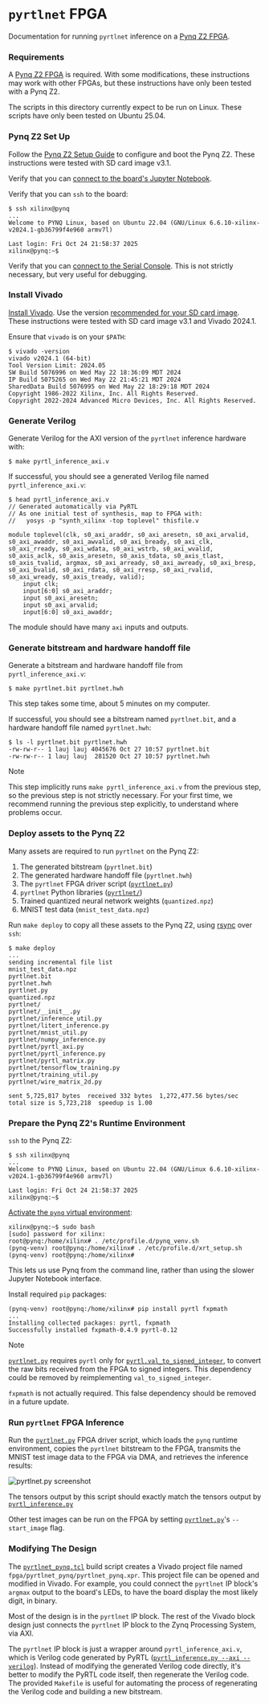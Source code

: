 `pyrtlnet` FPGA
===============

Documentation for running `pyrtlnet` inference on a
[Pynq Z2 FPGA](https://www.amd.com/en/corporate/university-program/aup-boards/pynq-z2.html).

### Requirements

A
[Pynq Z2 FPGA](https://www.amd.com/en/corporate/university-program/aup-boards/pynq-z2.html)
is required. With some modifications, these instructions may work with
other FPGAs, but these instructions have only been tested with a Pynq Z2.

The scripts in this directory currently expect to be run on Linux. These
scripts have only been tested on Ubuntu 25.04.

### Pynq Z2 Set Up

Follow the
[Pynq Z2 Setup Guide](https://pynq.readthedocs.io/en/latest/getting_started/pynq_z2_setup.html)
to configure and boot the Pynq Z2. These
instructions were tested with SD card image v3.1.

Verify that you can
[connect to the board's Jupyter Notebook](https://pynq.readthedocs.io/en/latest/getting_started/pynq_z2_setup.html#connecting-to-jupyter-notebook).

Verify that you can `ssh` to the board:
```shell
$ ssh xilinx@pynq
...
Welcome to PYNQ Linux, based on Ubuntu 22.04 (GNU/Linux 6.6.10-xilinx-v2024.1-gb36799f4e960 armv7l)

Last login: Fri Oct 24 21:58:37 2025
xilinx@pynq:~$
```

Verify that you can
[connect to the Serial Console](https://pynq.readthedocs.io/en/latest/getting_started/pynq_z2_setup.html#opening-a-usb-serial-terminal).
This is not strictly necessary, but very useful for debugging.

### Install Vivado

[Install Vivado](https://www.xilinx.com/support/download/index.html/content/xilinx/en/downloadNav/vivado-design-tools.html).
Use the version
[recommended for your SD card image](https://pynq.readthedocs.io/en/latest/pynq_sd_card.html#use-an-existing-ubuntu-os).
These instructions were tested with SD card image v3.1 and Vivado 2024.1.

Ensure that `vivado` is on your `$PATH`:

```shell
$ vivado -version
vivado v2024.1 (64-bit)
Tool Version Limit: 2024.05
SW Build 5076996 on Wed May 22 18:36:09 MDT 2024
IP Build 5075265 on Wed May 22 21:45:21 MDT 2024
SharedData Build 5076995 on Wed May 22 18:29:18 MDT 2024
Copyright 1986-2022 Xilinx, Inc. All Rights Reserved.
Copyright 2022-2024 Advanced Micro Devices, Inc. All Rights Reserved.
```

### Generate Verilog

Generate Verilog for the AXI version of the `pyrtlnet` inference hardware with:

```shell
$ make pyrtl_inference_axi.v
```

If successful, you should see a generated Verilog file named `pyrtl_inference_axi.v`:

```shell
$ head pyrtl_inference_axi.v
// Generated automatically via PyRTL
// As one initial test of synthesis, map to FPGA with:
//   yosys -p "synth_xilinx -top toplevel" thisfile.v

module toplevel(clk, s0_axi_araddr, s0_axi_aresetn, s0_axi_arvalid, s0_axi_awaddr, s0_axi_awvalid, s0_axi_bready, s0_axi_clk, s0_axi_rready, s0_axi_wdata, s0_axi_wstrb, s0_axi_wvalid, s0_axis_aclk, s0_axis_aresetn, s0_axis_tdata, s0_axis_tlast, s0_axis_tvalid, argmax, s0_axi_arready, s0_axi_awready, s0_axi_bresp, s0_axi_bvalid, s0_axi_rdata, s0_axi_rresp, s0_axi_rvalid, s0_axi_wready, s0_axis_tready, valid);
    input clk;
    input[6:0] s0_axi_araddr;
    input s0_axi_aresetn;
    input s0_axi_arvalid;
    input[6:0] s0_axi_awaddr;
```

The module should have many `axi` inputs and outputs.

### Generate bitstream and hardware handoff file

Generate a bitstream and hardware handoff file from `pyrtl_inference_axi.v`:

```shell
$ make pyrtlnet.bit pyrtlnet.hwh
```

This step takes some time, about 5 minutes on my computer.

If successful, you should see a bitstream named `pyrtlnet.bit`, and a hardware
handoff file named `pyrtlnet.hwh`:

```shell
$ ls -l pyrtlnet.bit pyrtlnet.hwh
-rw-rw-r-- 1 lauj lauj 4045676 Oct 27 10:57 pyrtlnet.bit
-rw-rw-r-- 1 lauj lauj  281520 Oct 27 10:57 pyrtlnet.hwh
```

> [!NOTE]
> This step implicitly runs `make pyrtl_inference_axi.v` from the previous
> step, so the previous step is not strictly necessary. For your first time, we
> recommend running the previous step explicitly, to understand where problems
> occur.

### Deploy assets to the Pynq Z2

Many assets are required to run `pyrtlnet` on the Pynq Z2:

1. The generated bitstream (`pyrtlnet.bit`)
1. The generated hardware handoff file (`pyrtlnet.hwh`)
1. The `pyrtlnet` FPGA driver script ([`pyrtlnet.py`](https://github.com/UCSBarchlab/pyrtlnet/blob/main/fpga/pyrtlnet.py))
1. `pyrtlnet` Python libraries ([`pyrtlnet/`](https://github.com/UCSBarchlab/pyrtlnet/tree/main/pyrtlnet))
1. Trained quantized neural network weights (`quantized.npz`)
1. MNIST test data (`mnist_test_data.npz`)

Run `make deploy` to copy all these assets to the Pynq Z2, using
[rsync](https://rsync.samba.org/) over `ssh`:

```shell
$ make deploy
...
sending incremental file list
mnist_test_data.npz
pyrtlnet.bit
pyrtlnet.hwh
pyrtlnet.py
quantized.npz
pyrtlnet/
pyrtlnet/__init__.py
pyrtlnet/inference_util.py
pyrtlnet/litert_inference.py
pyrtlnet/mnist_util.py
pyrtlnet/numpy_inference.py
pyrtlnet/pyrtl_axi.py
pyrtlnet/pyrtl_inference.py
pyrtlnet/pyrtl_matrix.py
pyrtlnet/tensorflow_training.py
pyrtlnet/training_util.py
pyrtlnet/wire_matrix_2d.py

sent 5,725,817 bytes  received 332 bytes  1,272,477.56 bytes/sec
total size is 5,723,218  speedup is 1.00
```

### Prepare the Pynq Z2's Runtime Environment

`ssh` to the Pynq Z2:

```shell
$ ssh xilinx@pynq
...
Welcome to PYNQ Linux, based on Ubuntu 22.04 (GNU/Linux 6.6.10-xilinx-v2024.1-gb36799f4e960 armv7l)

Last login: Fri Oct 24 21:58:37 2025
xilinx@pynq:~$
```

[Activate the `pynq` virtual environment](https://discuss.pynq.io/t/run-python-scripts-in-pynq-environment/7761/2):

```shell
xilinx@pynq:~$ sudo bash
[sudo] password for xilinx:
root@pynq:/home/xilinx# . /etc/profile.d/pynq_venv.sh
(pynq-venv) root@pynq:/home/xilinx# . /etc/profile.d/xrt_setup.sh
(pynq-venv) root@pynq:/home/xilinx#
```

This lets us use Pynq from the command line, rather than using the slower
Jupyter Notebook interface.

Install required `pip` packages:

```shell
(pynq-venv) root@pynq:/home/xilinx# pip install pyrtl fxpmath
...
Installing collected packages: pyrtl, fxpmath
Successfully installed fxpmath-0.4.9 pyrtl-0.12
```

> [!NOTE]
> [`pyrtlnet.py`](https://github.com/UCSBarchlab/pyrtlnet/blob/main/fpga/pyrtlnet.py)
> requires `pyrtl` only for
> [`pyrtl.val_to_signed_integer`](https://pyrtl.readthedocs.io/en/latest/helpers.html#pyrtl.val_to_signed_integer),
> to convert the raw bits received from the FPGA to signed integers. This
> dependency could be removed by reimplementing `val_to_signed_integer`.
>
> `fxpmath` is not actually required. This false dependency should be removed
> in a future update.

### Run `pyrtlnet` FPGA Inference

Run the
[`pyrtlnet.py`](https://github.com/UCSBarchlab/pyrtlnet/blob/main/fpga/pyrtlnet.py)
FPGA driver script, which loads the `pynq` runtime
environment, copies the `pyrtlnet` bitstream to the FPGA, transmits the MNIST
test image data to the FPGA via DMA, and retrieves the inference results:

![pyrtlnet.py screenshot](https://github.com/UCSBarchlab/pyrtlnet/blob/main/docs/images/pyrtlnet.png?raw=true)

The tensors output by this script should exactly match the tensors output by 
[`pyrtl_inference.py`](https://github.com/UCSBarchlab/pyrtlnet/blob/main/pyrtl_inference.py)

Other test images can be run on the FPGA by setting
[`pyrtlnet.py`](https://github.com/UCSBarchlab/pyrtlnet/blob/main/fpga/pyrtlnet.py)'s
`--start_image` flag.

### Modifying The Design

The 
[`pyrtlnet_pynq.tcl`](https://github.com/UCSBarchlab/pyrtlnet/blob/main/fpga/pyrtlnet_pynq.tcl)
build script creates a Vivado project file named 
`fpga/pyrtlnet_pynq/pyrtlnet_pynq.xpr`. This project file can be opened and 
modified in Vivado. For example, you could connect the `pyrtlnet` IP block's 
`argmax` output to the board's LEDs, to have the board display the most 
likely digit, in binary.

Most of the design is in the `pyrtlnet` IP block. The rest of the Vivado
block design just connects the `pyrtlnet` IP block to the Zynq Processing
System, via AXI.

The `pyrtlnet` IP block is just a wrapper around `pyrtl_inference_axi.v`, 
which is Verilog code generated by PyRTL
([`pyrtl_inference.py --axi --verilog`](https://github.com/UCSBarchlab/pyrtlnet/blob/main/pyrtl_inference.py)).
Instead of modifying the generated Verilog code directly, it's better to 
modify the PyRTL code itself, then regenerate the Verilog code. The
provided `Makefile` is useful for automating the process of regenerating
the Verilog code and building a new bitstream.
